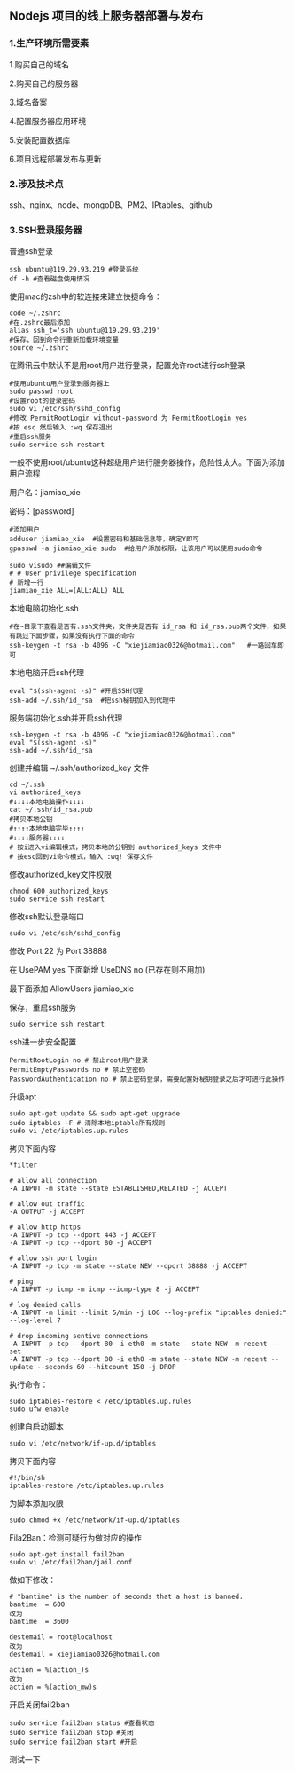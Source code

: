 ## Nodejs 项目的线上服务器部署与发布

### 1.生产环境所需要素

1.购买自己的域名

2.购买自己的服务器

3.域名备案

4.配置服务器应用环境

5.安装配置数据库

6.项目远程部署发布与更新



### 2.涉及技术点

ssh、nginx、node、mongoDB、PM2、IPtables、github



### 3.SSH登录服务器

普通ssh登录

```shell
ssh ubuntu@119.29.93.219 #登录系统
df -h #查看磁盘使用情况
```

使用mac的zsh中的软连接来建立快捷命令：

```shell
code ~/.zshrc
#在.zshrc最后添加
alias ssh_t='ssh ubuntu@119.29.93.219'
#保存，回到命令行重新加载环境变量
source ~/.zshrc
```

在腾讯云中默认不是用root用户进行登录，配置允许root进行ssh登录

```shell
#使用ubuntu用户登录到服务器上
sudo passwd root 
#设置root的登录密码
sudo vi /etc/ssh/sshd_config
#修改 PermitRootLogin without-password 为 PermitRootLogin yes
#按 esc 然后输入 :wq 保存退出
#重启ssh服务
sudo service ssh restart
```

一般不使用root/ubuntu这种超级用户进行服务器操作，危险性太大。下面为添加用户流程

用户名：jiamiao_xie

密码：[password]

```shell
#添加用户
adduser jiamiao_xie  #设置密码和基础信息等，确定Y即可
gpasswd -a jiamiao_xie sudo  #给用户添加权限，让该用户可以使用sudo命令

sudo visudo ##编辑文件
# # User privilege specification
# 新增一行
jiamiao_xie ALL=(ALL:ALL) ALL
```

本地电脑初始化.ssh

```shell
#在~目录下查看是否有.ssh文件夹，文件夹是否有 id_rsa 和 id_rsa.pub两个文件，如果有跳过下面步骤，如果没有执行下面的命令
ssh-keygen -t rsa -b 4096 -C "xiejiamiao0326@hotmail.com"   #一路回车即可
```

 本地电脑开启ssh代理

```shell
eval "$(ssh-agent -s)" #开启SSH代理
ssh-add ~/.ssh/id_rsa  #把ssh秘钥加入到代理中
```

服务端初始化.ssh并开启ssh代理

```shell
ssh-keygen -t rsa -b 4096 -C "xiejiamiao0326@hotmail.com"
eval "$(ssh-agent -s)"
ssh-add ~/.ssh/id_rsa
```

创建并编辑 ~/.ssh/authorized_key 文件

```shell
cd ~/.ssh
vi authorized_keys
#↓↓↓↓本地电脑操作↓↓↓↓
cat ~/.ssh/id_rsa.pub
#拷贝本地公钥
#↑↑↑↑本地电脑完毕↑↑↑↑
#↓↓↓↓服务器↓↓↓↓
# 按i进入vi编辑模式，拷贝本地的公钥到 authorized_keys 文件中 
# 按esc回到vi命令模式，输入 :wq! 保存文件
```

修改authorized_key文件权限

```shell
chmod 600 authorized_keys
sudo service ssh restart
```

修改ssh默认登录端口

```shell
sudo vi /etc/ssh/sshd_config
```

修改 Port 22 为 Port 38888

在 UsePAM yes 下面新增 UseDNS no (已存在则不用加)

最下面添加 AllowUsers jiamiao_xie

保存，重启ssh服务

```shell
sudo service ssh restart
```

ssh进一步安全配置

```
PermitRootLogin no # 禁止root用户登录
PermitEmptyPasswords no # 禁止空密码
PasswordAuthentication no # 禁止密码登录，需要配置好秘钥登录之后才可进行此操作
```

升级apt

```shell
sudo apt-get update && sudo apt-get upgrade
sudo iptables -F # 清除本地iptable所有规则
sudo vi /etc/iptables.up.rules
```

拷贝下面内容

```
*filter

# allow all connection
-A INPUT -m state --state ESTABLISHED,RELATED -j ACCEPT

# allow out traffic
-A OUTPUT -j ACCEPT

# allow http https
-A INPUT -p tcp --dport 443 -j ACCEPT
-A INPUT -p tcp --dport 80 -j ACCEPT

# allow ssh port login
-A INPUT -p tcp -m state --state NEW --dport 38888 -j ACCEPT

# ping
-A INPUT -p icmp -m icmp --icmp-type 8 -j ACCEPT

# log denied calls
-A INPUT -m limit --limit 5/min -j LOG --log-prefix "iptables denied:" --log-level 7

# drop incoming sentive connections
-A INPUT -p tcp --dport 80 -i eth0 -m state --state NEW -m recent --set
-A INPUT -p tcp --dport 80 -i eth0 -m state --state NEW -m recent --update --seconds 60 --hitcount 150 -j DROP
```

执行命令：

```shell
sudo iptables-restore < /etc/iptables.up.rules
sudo ufw enable
```

创建自启动脚本

```shell
sudo vi /etc/network/if-up.d/iptables
```

拷贝下面内容

```
#!/bin/sh
iptables-restore /etc/iptables.up.rules
```

为脚本添加权限

```shell
sudo chmod +x /etc/network/if-up.d/iptables
```

Fila2Ban：检测可疑行为做对应的操作

```shell
sudo apt-get install fail2ban
sudo vi /etc/fail2ban/jail.conf
```

做如下修改：

```
# "bantime" is the number of seconds that a host is banned.
bantime  = 600
改为
bantime  = 3600

destemail = root@localhost
改为
destemail = xiejiamiao0326@hotmail.com

action = %(action_)s
改为
action = %(action_mw)s
```

开启关闭fail2ban

```shell
sudo service fail2ban status #查看状态
sudo service fail2ban stop #关闭
sudo service fail2ban start #开启
```

测试一下